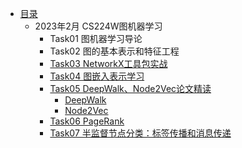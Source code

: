 - [目录](README.md)
  - 2023年2月 CS224W图机器学习
    - Task01 图机器学习导论
    - Task02 图的基本表示和特征工程
    - [Task03 NetworkX工具包实战](202302/task3.md)
    - [Task04 图嵌入表示学习](202302/task4.md)
    - [Task05 DeepWalk、Node2Vec论文精读](202302/task5.md)
      - [DeepWalk](202302/task5_1.md)
      - [Node2Vec](202302/task5_2.md)
    - [Task06 PageRank](202302/task6.md)
    - [Task07 半监督节点分类：标签传播和消息传递](202302/task7.md)

